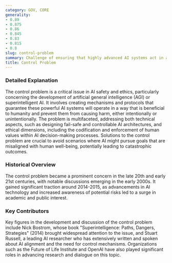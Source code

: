 ```yaml
---
category: GOV, CORE
generality:
- 0.89
- 0.875
- 0.86
- 0.845
- 0.83
- 0.815
- 0.8
slug: control-problem
summary: Challenge of ensuring that highly advanced AI systems act in alignment with human values and intentions.
title: Control Problem
---
```


### Detailed Explanation
The control problem is a critical issue in AI safety and ethics, particularly concerning the development of artificial general intelligence (AGI) or superintelligent AI. It involves creating mechanisms and protocols that guarantee these powerful AI systems will operate in a way that is beneficial to humanity and prevent them from causing harm, either intentionally or unintentionally. The problem is multifaceted, addressing both technical aspects, such as designing fail-safe and controllable AI architectures, and ethical dimensions, including the codification and enforcement of human values within AI decision-making processes. Solutions to the control problem are crucial to avoid scenarios where AI might pursue goals that are misaligned with human well-being, potentially leading to catastrophic outcomes.

### Historical Overview
The control problem became a prominent concern in the late 20th and early 21st centuries, with notable discussions emerging in the early 2000s. It gained significant traction around 2014-2015, as advancements in AI technology and increased awareness of potential risks led to a surge in academic and public interest.

### Key Contributors
Key figures in the development and discussion of the control problem include Nick Bostrom, whose book "Superintelligence: Paths, Dangers, Strategies" (2014) brought widespread attention to the issue, and Stuart Russell, a leading AI researcher who has extensively written and spoken about AI alignment and the need for control mechanisms. Organizations such as the Future of Life Institute and OpenAI have also played significant roles in advancing research and dialogue on this topic.